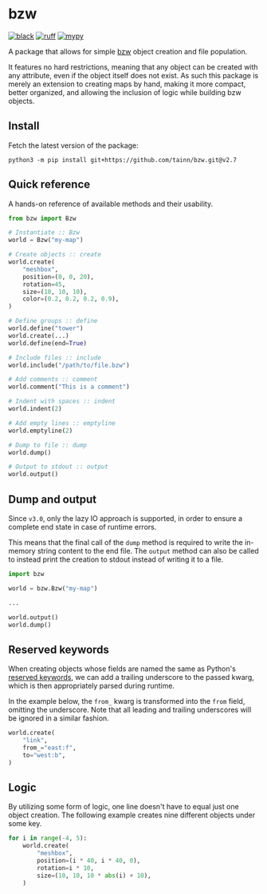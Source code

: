 # bzw

[![black](https://img.shields.io/badge/style-black-222222.svg)](https://github.com/psf/black)
[![ruff](https://img.shields.io/badge/lint-ruff-222222.svg)](https://github.com/astral-sh/ruff)
[![mypy](https://img.shields.io/badge/type-mypy-222222.svg)](https://github.com/python/mypy)

A package that allows for simple [bzw](https://wiki.bzflag.org/BZW) object creation and file population.

It features no hard restrictions, meaning that any object can be created with any attribute, even if the object itself
does not exist. As such this package is merely an extension to creating maps by hand, making it more compact, better
organized, and allowing the inclusion of logic while building bzw objects.

## Install

Fetch the latest version of the package:

```console
python3 -m pip install git+https://github.com/tainn/bzw.git@v2.7
```

## Quick reference

A hands-on reference of available methods and their usability.

```py
from bzw import Bzw

# Instantiate :: Bzw
world = Bzw("my-map")

# Create objects :: create
world.create(
    "meshbox",
    position=(0, 0, 20),
    rotation=45,
    size=(10, 10, 10),
    color=(0.2, 0.2, 0.2, 0.9),
)

# Define groups :: define
world.define("tower")
world.create(...)
world.define(end=True)

# Include files :: include
world.include("/path/to/file.bzw")

# Add comments :: comment
world.comment("This is a comment")

# Indent with spaces :: indent
world.indent(2)

# Add empty lines :: emptyline
world.emptyline(2)

# Dump to file :: dump
world.dump()

# Output to stdout :: output
world.output()
```

## Dump and output

Since `v3.0`, only the lazy IO approach is supported, in order to ensure a complete end state in case of runtime errors.

This means that the final call of the `dump` method is required to write the in-memory string content to the end file.
The `output` method can also be called to instead print the creation to stdout instead of writing it to a file.

```py
import bzw

world = bzw.Bzw("my-map")

...

world.output()
world.dump()
```

## Reserved keywords

When creating objects whose fields are named the same as
Python's [reserved keywords](https://docs.python.org/3/reference/lexical_analysis.html#keywords), we can add a trailing
underscore to the passed kwarg, which is then appropriately parsed during runtime.

In the example below, the `from_` kwarg is transformed into the `from` field, omitting the underscore. Note that all
leading and trailing underscores will be ignored in a similar fashion.

```py
world.create(
    "link",
    from_="east:f",
    to="west:b",
)
```

## Logic

By utilizing some form of logic, one line doesn't have to equal just one object creation. The following example creates
nine different objects under some key.

```py
for i in range(-4, 5):
    world.create(
        "meshbox",
        position=(i * 40, i * 40, 0),
        rotation=i * 10,
        size=(10, 10, 10 * abs(i) + 10),
    )
```
